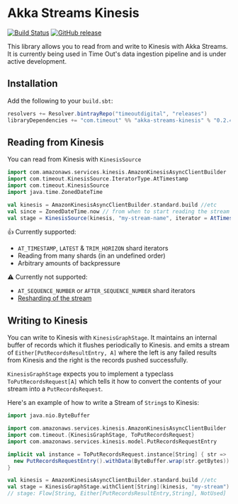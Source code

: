 # Akka Streams Kinesis

[![Build Status](https://travis-ci.org/timeoutdigital/akka-streams-kinesis.svg?branch=master)](https://travis-ci.org/timeoutdigital/akka-streams-kinesis)
[![GitHub release](https://img.shields.io/github/tag/timeoutdigital/akka-streams-kinesis.svg)](https://github.com/timeoutdigital/akka-streams-kinesis/releases)

This library allows you to read from and write to Kinesis with Akka Streams. It is currently 
being used in Time Out's data ingestion pipeline and is under active development.

## Installation

Add the following to your `build.sbt`:

```scala
resolvers += Resolver.bintrayRepo("timeoutdigital", "releases")
libraryDependencies += "com.timeout" %% "akka-streams-kinesis" % "0.2.4"
```

## Reading from Kinesis

You can read from Kinesis with `KinesisSource`

```scala
import com.amazonaws.services.kinesis.AmazonKinesisAsyncClientBuilder
import com.timeout.KinesisSource.IteratorType.AtTimestamp
import com.timeout.KinesisSource
import java.time.ZonedDateTime

val kinesis = AmazonKinesisAsyncClientBuilder.standard.build //etc
val since = ZonedDateTime.now // from when to start reading the stream
val stage = KinesisSource(kinesis, "my-stream-name", iterator = AtTimestamp(since))
```

👍 Currently supported:

 - `AT_TIMESTAMP`, `LATEST` & `TRIM_HORIZON` shard iterators
 - Reading from many shards (in an undefined order)
 - Arbitrary amounts of backpressure
 
⚠️ Currently not supported:

 - `AT_SEQUENCE_NUMBER` or `AFTER_SEQUENCE_NUMBER` shard iterators
 - [Resharding of the stream](http://docs.aws.amazon.com/streams/latest/dev/kinesis-using-sdk-java-resharding.html)
 
## Writing to Kinesis

You can write to Kinesis with `KinesisGraphStage`. It maintains an internal buffer of records which it flushes periodically to Kinesis. and emits a stream of  `Either[PutRecordsResultEntry, A]` where the left is any failed results from Kinesis and the right is the records pushed successfully.

`KinesisGraphStage` expects you to implement a typeclass `ToPutRecordsRequest[A]` which tells it how to convert the contents of your stream into a `PutRecordsRequest`.

Here's an example of how to write a Stream of `String`s to Kinesis:

```scala
import java.nio.ByteBuffer

import com.amazonaws.services.kinesis.AmazonKinesisAsyncClientBuilder
import com.timeout.{KinesisGraphStage, ToPutRecordsRequest}
import com.amazonaws.services.kinesis.model.PutRecordsRequestEntry

implicit val instance = ToPutRecordsRequest.instance[String] { str =>
  new PutRecordsRequestEntry().withData(ByteBuffer.wrap(str.getBytes))
}

val kinesis = AmazonKinesisAsyncClientBuilder.standard.build //etc
val stage = KinesisGraphStage.withClient[String](kinesis, "my-stream")
// stage: Flow[String, Either[PutRecordsResultEntry,String], NotUsed]
```
